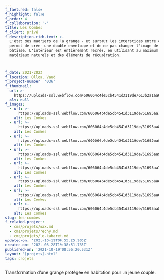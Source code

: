 ```yaml
---
f_faetured: false
f_highlight: false
f_order: 4
f_collaboration: '-'
title: Les Combes
f_client: privé
f_description-rich-text: >-
  L'état des madriers de la grange - et surtout les interstices entre ceux-ci -
  permet de créer une double enveloppe et de ne pas changer l'image de cette
  bâtisse. L'intérieur est entièrement recrée, en utilisant au maximum des
  matériaux naturels et des éléments de récupération.


  ‍
f_date: 2021-2022
f_location: Ollon, Vaud
f_project-number: '036'
f_thumbnail:
  url: >-
    https://uploads-ssl.webflow.com/606064c4de5cb4541d3119de/613b2a1aa06870aa5e481bae_combes-thumb.jpg
  alt: null
f_images:
  - url: >-
      https://uploads-ssl.webflow.com/606064c4de5cb4541d3119de/61695aa75ff830247c6fc6e2_17-Les-Combes_situationsplan-optimized.jpg
    alt: Les Combes
  - url: >-
      https://uploads-ssl.webflow.com/606064c4de5cb4541d3119de/61695aa863f1f563b8e1fa14_18-Les-Combes_rez-optimized.jpg
    alt: Les Combes
  - url: >-
      https://uploads-ssl.webflow.com/606064c4de5cb4541d3119de/61695aa848019c79ea53cade_19-Les-Combes_etage-optimized.jpg
    alt: Les Combes
  - url: >-
      https://uploads-ssl.webflow.com/606064c4de5cb4541d3119de/61695aa96d25fb5c9a18bd64_20-Les-Combes_coupe-optimized.jpg
    alt: Les Combes
  - url: >-
      https://uploads-ssl.webflow.com/606064c4de5cb4541d3119de/61695aa7568ce6a666290bc1_23-Les-Combes_facade-optimized.jpg
    alt: Les Combes
  - url: >-
      https://uploads-ssl.webflow.com/606064c4de5cb4541d3119de/61695aa8cf3153101546a860_22-Les-Combes_facade-optimized.jpg
    alt: Les Combes
  - url: >-
      https://uploads-ssl.webflow.com/606064c4de5cb4541d3119de/61695aa639cceacbab35a998_24-Les-Combes_facade-optimized.jpg
    alt: Les Combes
  - url: >-
      https://uploads-ssl.webflow.com/606064c4de5cb4541d3119de/61695aa80bbd2700a58a7e93_21-Les-Combes_facade-optimized.jpg
    alt: Les Combes
slug: les-combes
f_related-project:
  - cms/projets/nax.md
  - cms/projets/rechy.md
  - cms/projets/le-kabaret.md
updated-on: '2021-10-19T08:55:25.980Z'
created-on: '2021-03-28T19:38:51.736Z'
published-on: '2021-10-19T08:56:20.031Z'
layout: '[projets].html'
tags: projets
---
```


Transformation d'une grange protégée en habitation pour un jeune couple.

‍
